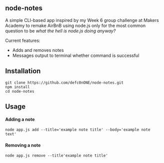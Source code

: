 ## node-notes

A simple CLI-based app inspired by my Week 6 group challenge at Makers Academy to remake AirBnB using node.js only for the most common question to be *what the hell is node.js doing anyway?*

Current features:
 - Adds and removes notes
 - Messages output to terminal whether command is successful


## Installation 

```
git clone https://github.com/defc0nONE/node-notes.git
npm install
cd node-notes
```

## Usage

#### Adding a note
```
node app.js add --title='example note title' --body='example note text'
```
#### Removing a note
```
node app.js remove --title'example note title'
```